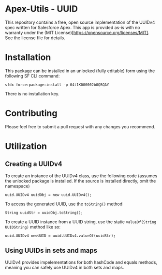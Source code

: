# Apex-Utils - UUID

This repository contains a free, open source implementation of the UUIDv4 spec written for Salesforce Apex. This app is provided as-is with no warranty under the (MIT License)[https://opensource.org/licenses/MIT]. See the license file for details.

# Installation

This package can be installed in an unlocked (fully editable) form using the following SF CLI command:

```
sfdx force:package:install -p 04t1K000002b0QBQAY
```

There is no installation key.

# Contributing

Please feel free to submit a pull request with any changes you recommend.

# Utilization

## Creating a UUIDv4

To create an instance of the UUIDv4 class, use the following code (assumes the unlocked package is installed. If the source is installed directly, omit the namespace)

```apex
uuid.UUIDv4 uuidObj = new uuid.UUIDv4();
```

To access the generated UUID, use the ```toString()``` method

```apex
String uuidStr = uuidObj.toString();
```

To create a UUID instance from a UUID string, use the static ```valueOf(String UUIDString)``` method like so:

```apex
uuid.UUIDv4 newUUID = uuid.UUIDv4.valueOf(uuidStr);
```

## Using UUIDs in sets and maps

UUIDv4 provides impelementations for both hashCode and equals methods, meaning you can safely use UUIDv4 in both sets and maps.